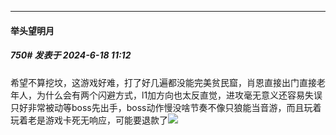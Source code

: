 ﻿
*****

####  举头望明月  
##### 750#       发表于 2024-6-18 11:12

希望不算挖坟，这游戏好难，打了好几遍都没能完美贫民窟，肖恩直接出门直接老年人，为什么会有两个闪避方式，l1加方向也太反直觉，进攻毫无意义还容易失误只好非常被动等boss先出手，boss动作慢没啥节奏不像只狼能当音游，而且玩着玩着老是游戏卡死无响应，可能要退款了<img src="https://static.saraba1st.com/image/smiley/face2017/068.png" referrerpolicy="no-referrer">

